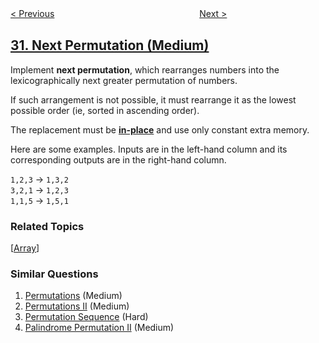 <!--|This file generated by command(leetcode description); DO NOT EDIT.    |-->
<!--+----------------------------------------------------------------------+-->
<!--|@author    openset <openset.wang@gmail.com>                           |-->
<!--|@link      https://github.com/openset                                 |-->
<!--|@home      https://github.com/openset/leetcode                        |-->
<!--+----------------------------------------------------------------------+-->

[< Previous](../substring-with-concatenation-of-all-words "Substring with Concatenation of All Words")
　　　　　　　　　　　　　　　　
[Next >](../longest-valid-parentheses "Longest Valid Parentheses")

## [31. Next Permutation (Medium)](https://leetcode.com/problems/next-permutation "下一个排列")

<p>Implement <strong>next permutation</strong>, which rearranges numbers into the lexicographically next greater permutation of numbers.</p>

<p>If such arrangement is not possible, it must rearrange it as the lowest possible order (ie, sorted in ascending order).</p>

<p>The replacement must be <strong><a href="http://en.wikipedia.org/wiki/In-place_algorithm" target="_blank">in-place</a></strong> and use only constant&nbsp;extra memory.</p>

<p>Here are some examples. Inputs are in the left-hand column and its corresponding outputs are in the right-hand column.</p>

<p><code>1,2,3</code> &rarr; <code>1,3,2</code><br />
<code>3,2,1</code> &rarr; <code>1,2,3</code><br />
<code>1,1,5</code> &rarr; <code>1,5,1</code></p>

### Related Topics
  [[Array](../../tag/array/README.md)]

### Similar Questions
  1. [Permutations](../permutations) (Medium)
  1. [Permutations II](../permutations-ii) (Medium)
  1. [Permutation Sequence](../permutation-sequence) (Hard)
  1. [Palindrome Permutation II](../palindrome-permutation-ii) (Medium)
